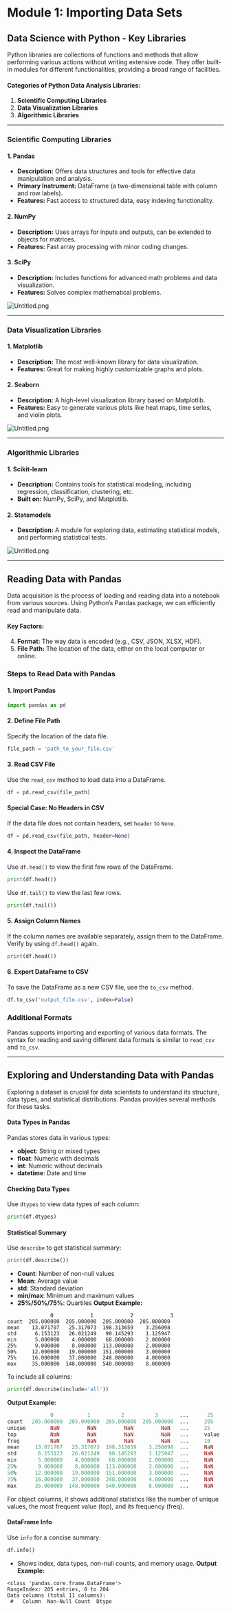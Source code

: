 

# Module 1: Importing Data Sets
## Data Science with Python - Key Libraries
Python libraries are collections of functions and methods that allow performing various actions without writing extensive code. They offer built-in modules for different functionalities, providing a broad range of facilities.
#### Categories of Python Data Analysis Libraries:
1. **Scientific Computing Libraries**
2. **Data Visualization Libraries**
3. **Algorithmic Libraries**

___
### Scientific Computing Libraries
#### 1. **Pandas**
- **Description:** Offers data structures and tools for effective data manipulation and analysis.
- **Primary Instrument:** DataFrame (a two-dimensional table with column and row labels).
- **Features:** Fast access to structured data, easy indexing functionality.
#### 2. **NumPy**
- **Description:** Uses arrays for inputs and outputs, can be extended to objects for matrices.
- **Features:** Fast array processing with minor coding changes.
#### 3. **SciPy**
- **Description:** Includes functions for advanced math problems and data visualization.
- **Features:** Solves complex mathematical problems.

![Untitled.png](https://prod-files-secure.s3.us-west-2.amazonaws.com/03e82b26-cccb-4906-bb56-adabcbdc0655/997ac361-58a8-4f04-bb0f-79fea4baa761/Untitled.png?X-Amz-Algorithm=AWS4-HMAC-SHA256&X-Amz-Content-Sha256=UNSIGNED-PAYLOAD&X-Amz-Credential=ASIAZI2LB4663YSIV4U6%2F20250129%2Fus-west-2%2Fs3%2Faws4_request&X-Amz-Date=20250129T024032Z&X-Amz-Expires=3600&X-Amz-Security-Token=IQoJb3JpZ2luX2VjEHsaCXVzLXdlc3QtMiJIMEYCIQC9izfvCYE59jhKNGGKsF9Qgr7noPU3AWRWBtYkmudM8QIhAI9kcytnXyX95CSKN4qGwBTxgPhuTsltOWPD7zCvGJb%2BKogECIP%2F%2F%2F%2F%2F%2F%2F%2F%2F%2FwEQABoMNjM3NDIzMTgzODA1IgzYYusVHSfj%2FyfaRTsq3AOki6YiyzBVtNHyBCEblK5XTYgOjwAs0uDhSHMhtUn3AXxQVFhVza1HxIp%2F4X95Kur9nyQRjU82Xobf3UbY8mHDa37oWLTCrWQ8TbEWvpLm6RFNU4ynWAOnPJCi3ta7RNI%2BylkJ7QB7PnuIrMpgPIXVR0Nan2GJlJLShpM6MbUV6%2BY1qJGx73LDJ0d8e3up5eQnKQyA5xRZbn9TJWvyswsIst7AuhvHErMgTV0dg9zNCq6R0Po1mtMNAgnky8M8RHJmOA9ePyijFvRFVyu%2B1c0tZWJH2oWyDlX%2BtZoeFZBF9UWD%2FpywvCP8nLlqfVV8wcQ97NdtT%2FrepAB%2BS2G%2FhfPqn%2FJL6EZ6csYjqVal8s1ylQNCU01lofFI82N66x%2FpV7Q6siARh7%2BZHz7zGZ4d5NqJopOWmw8WjlA%2B%2B8cGaQgwJAkEgOA3U0%2FEIfgnDK95v3flp8jzq8cQMRHss%2F593LwXiRBbQ8WHkxIj576oSpHTC66yfDfwzkh0Qwn%2FC1btfzRi4zpaD40Gc1jJpxsyc%2BSXnzSrRNYCPub1XlvwPAwtKlqXhbGsfOv2s38fYq2X8PSS1I%2FUqLdgAx3xY0YuY%2Fr7v0b3pdh38SaFXBY81NeVZ3HdnoEQVKM7l4Gn%2FjDSn%2Ba8BjqkAWOUpo6QE9dvB2ZTxy49E7dniXmUoMhnGiTORsacRyIFuaSooJBuX51w%2BmhE64%2FGIZlDFSX1ozp9JdhiAywwo4sVBIkYQAgEp8aJrGqdpapxwYuNHnIQxNZ0eGz5r%2Fj7EjkRMq%2FXpSTlnMBRw2umt8o3Ja9Dpk19JtlTHulJZigIX1efnBLVoLf1jRGel%2FwYlis5vtK3Ygg4ndWxsjLmygoJjokj&X-Amz-Signature=9f579a873cc4cf7d6f48b0209662edb182ce2abb403db7c442e36e32e21c96c8&X-Amz-SignedHeaders=host&x-id=GetObject)
___
### Data Visualization Libraries
#### 1. **Matplotlib**
- **Description:** The most well-known library for data visualization.
- **Features:** Great for making highly customizable graphs and plots.
#### 2. **Seaborn**
- **Description:** A high-level visualization library based on Matplotlib.
- **Features:** Easy to generate various plots like heat maps, time series, and violin plots.

![Untitled.png](https://prod-files-secure.s3.us-west-2.amazonaws.com/03e82b26-cccb-4906-bb56-adabcbdc0655/733d1e42-5a53-4fd8-90c1-3d85254369a6/Untitled.png?X-Amz-Algorithm=AWS4-HMAC-SHA256&X-Amz-Content-Sha256=UNSIGNED-PAYLOAD&X-Amz-Credential=ASIAZI2LB466TFLAJV4Z%2F20250129%2Fus-west-2%2Fs3%2Faws4_request&X-Amz-Date=20250129T024031Z&X-Amz-Expires=3600&X-Amz-Security-Token=IQoJb3JpZ2luX2VjEHoaCXVzLXdlc3QtMiJGMEQCIFHeVobay0v4FgB%2FzPluOUDlylJMLOrDY%2FS%2Frl3VABrjAiA%2BvSFlosJnFdxWMTI2EWOMJmwJPaVopo%2FzygucWZSQzSqIBAiD%2F%2F%2F%2F%2F%2F%2F%2F%2F%2F8BEAAaDDYzNzQyMzE4MzgwNSIMkkPDCrAlotU%2Bzsh2KtwD80uwz03ALXaOnU%2BaZG7J%2BTzQjEEmmF37H4GoqiyOtIJjRvpOAz7y9VYUbx40NM2ogXPKnsglTimvoguMGrY49b%2Bi1XNvG6GGUVjvUSAx5YLghC%2BhJLzpbZZ9gG8l%2FJbhq60lypGT4MNCT6dNPtXuyhaRkf0i8edFWMwmIADHswmdYaKJqX5kwcymc6Tk2yQUWcTcDOZw8QyC6WkdttkyApnvUzLD%2FfwtSUF5ytA7e6dt%2FDT0Ogk7rRJP%2For8PXJojhYR27AvI2TJwh940ruCmVB2jT3liHKBO%2FNNNztKR36%2FZ37SedFoR8IbrjfGqR9aV8GpxHqjS1H2qqq9czrqDfwT5BHhPLr6p69r7QPy%2FL1%2B8aObAqydKrZEHvUU2VMPwWxDjG%2FKoXsNy1cl7scjn2yOH1hBh8tNz6vqiHIsmJ8EY1I8U7TVKX9iImT3Q3nG36p%2Bn6WQokIJfgJJV6%2BW52ZPdKZlHxXfWTspUvRCNFWu4qIVKoz%2BVsgQ%2BUTTlXEzhltm%2Fhx0GViastFYBvnpt3dpax%2FBMjY9TFLTnwReSWodOuM8n%2F2zPe0kpnUkKaGTAyuX%2FDucMxIbCKsUB08dkjd%2BJ%2B5qGXPENQjPY9wi%2FD17%2FfEr7bQT3yfx9Dgwtp%2FmvAY6pgF46Fto45QpLjqnOsEo6Vkn5Q4XUDOyR34tAdlDNi658NaGAIICJQfpLTwzyHbN%2BTP%2BiZkPa27qwv01QQLQ8ritjM9evG6xwcXGiw7tI42Vh%2BQ%2BowlwWuWd8kJTm4OHcnMzpWPZCPqnRbElc5JHQLRIikWiyz%2BjILZCtf9l7PtgKfncmBKr9TNP8FAn8mWJoGyMFFAB%2FcRgF1dA%2FdMyzfKiF0aB9aNZ&X-Amz-Signature=b446826de146b17b2c057fb5c895806e466330be979b4bca7fc2d3068ce9f33c&X-Amz-SignedHeaders=host&x-id=GetObject)
___
### Algorithmic Libraries
#### 1. **Scikit-learn**
- **Description:** Contains tools for statistical modeling, including regression, classification, clustering, etc.
- **Built on:** NumPy, SciPy, and Matplotlib.
#### 2. **Statsmodels**
- **Description:** A module for exploring data, estimating statistical models, and performing statistical tests.

![Untitled.png](https://prod-files-secure.s3.us-west-2.amazonaws.com/03e82b26-cccb-4906-bb56-adabcbdc0655/c62885f5-417d-4179-834f-d68f8f2bdf39/Untitled.png?X-Amz-Algorithm=AWS4-HMAC-SHA256&X-Amz-Content-Sha256=UNSIGNED-PAYLOAD&X-Amz-Credential=ASIAZI2LB466TFLAJV4Z%2F20250129%2Fus-west-2%2Fs3%2Faws4_request&X-Amz-Date=20250129T024031Z&X-Amz-Expires=3600&X-Amz-Security-Token=IQoJb3JpZ2luX2VjEHoaCXVzLXdlc3QtMiJGMEQCIFHeVobay0v4FgB%2FzPluOUDlylJMLOrDY%2FS%2Frl3VABrjAiA%2BvSFlosJnFdxWMTI2EWOMJmwJPaVopo%2FzygucWZSQzSqIBAiD%2F%2F%2F%2F%2F%2F%2F%2F%2F%2F8BEAAaDDYzNzQyMzE4MzgwNSIMkkPDCrAlotU%2Bzsh2KtwD80uwz03ALXaOnU%2BaZG7J%2BTzQjEEmmF37H4GoqiyOtIJjRvpOAz7y9VYUbx40NM2ogXPKnsglTimvoguMGrY49b%2Bi1XNvG6GGUVjvUSAx5YLghC%2BhJLzpbZZ9gG8l%2FJbhq60lypGT4MNCT6dNPtXuyhaRkf0i8edFWMwmIADHswmdYaKJqX5kwcymc6Tk2yQUWcTcDOZw8QyC6WkdttkyApnvUzLD%2FfwtSUF5ytA7e6dt%2FDT0Ogk7rRJP%2For8PXJojhYR27AvI2TJwh940ruCmVB2jT3liHKBO%2FNNNztKR36%2FZ37SedFoR8IbrjfGqR9aV8GpxHqjS1H2qqq9czrqDfwT5BHhPLr6p69r7QPy%2FL1%2B8aObAqydKrZEHvUU2VMPwWxDjG%2FKoXsNy1cl7scjn2yOH1hBh8tNz6vqiHIsmJ8EY1I8U7TVKX9iImT3Q3nG36p%2Bn6WQokIJfgJJV6%2BW52ZPdKZlHxXfWTspUvRCNFWu4qIVKoz%2BVsgQ%2BUTTlXEzhltm%2Fhx0GViastFYBvnpt3dpax%2FBMjY9TFLTnwReSWodOuM8n%2F2zPe0kpnUkKaGTAyuX%2FDucMxIbCKsUB08dkjd%2BJ%2B5qGXPENQjPY9wi%2FD17%2FfEr7bQT3yfx9Dgwtp%2FmvAY6pgF46Fto45QpLjqnOsEo6Vkn5Q4XUDOyR34tAdlDNi658NaGAIICJQfpLTwzyHbN%2BTP%2BiZkPa27qwv01QQLQ8ritjM9evG6xwcXGiw7tI42Vh%2BQ%2BowlwWuWd8kJTm4OHcnMzpWPZCPqnRbElc5JHQLRIikWiyz%2BjILZCtf9l7PtgKfncmBKr9TNP8FAn8mWJoGyMFFAB%2FcRgF1dA%2FdMyzfKiF0aB9aNZ&X-Amz-Signature=81679180ae3df12141099f29b74904cf27073fa1fcc7b63bd758b380129b6ddf&X-Amz-SignedHeaders=host&x-id=GetObject)
___
## Reading Data with Pandas
Data acquisition is the process of loading and reading data into a notebook from various sources. Using Python’s Pandas package, we can efficiently read and manipulate data.
#### Key Factors:
4. **Format:** The way data is encoded (e.g., CSV, JSON, XLSX, HDF).
5. **File Path:** The location of the data, either on the local computer or online.
### Steps to Read Data with Pandas
#### 1. **Import Pandas**
```python
import pandas as pd
```
#### 2. **Define File Path**
Specify the location of the data file.
```python
file_path = 'path_to_your_file.csv'
```
#### 3. **Read CSV File**
Use the `read_csv` method to load data into a DataFrame.
```python
df = pd.read_csv(file_path)
```
#### Special Case: No Headers in CSV
If the data file does not contain headers, set `header` to `None`.
```python
df = pd.read_csv(file_path, header=None)
```
#### 4. **Inspect the DataFrame**
Use `df.head()` to view the first few rows of the DataFrame.
```python
print(df.head())
```
Use `df.tail()` to view the last few rows.
```python
print(df.tail())
```
#### 5. **Assign Column Names**
If the column names are available separately, assign them to the DataFrame.
Verify by using `df.head()` again.
```python
print(df.head())
```
#### 6. **Export DataFrame to CSV**
To save the DataFrame as a new CSV file, use the `to_csv` method.
```python
df.to_csv('output_file.csv', index=False)
```
### Additional Formats
Pandas supports importing and exporting of various data formats. The syntax for reading and saving different data formats is similar to `read_csv` and `to_csv`.
___
## Exploring and Understanding Data with Pandas
Exploring a dataset is crucial for data scientists to understand its structure, data types, and statistical distributions. Pandas provides several methods for these tasks.
#### Data Types in Pandas
Pandas stores data in various types:
- **object**: String or mixed types
- **float**: Numeric with decimals
- **int**: Numeric without decimals
- **datetime**: Date and time
#### Checking Data Types
Use `dtypes` to view data types of each column:
```python
print(df.dtypes)
```
#### Statistical Summary
Use `describe` to get statistical summary:
```python
print(df.describe())
```
- **Count**: Number of non-null values
- **Mean**: Average value
- **std**: Standard deviation
- **min/max**: Minimum and maximum values
- **25%/50%/75%**: Quartiles
**Output Example:**
```plain text
              0            1            2            3
count  205.000000  205.000000  205.000000  205.000000
mean    13.071707   25.317073  198.313659    3.256098
std      6.153123   26.021249   90.145293    1.125947
min      5.000000    4.000000   68.000000    2.000000
25%      9.000000    8.000000  113.000000    2.000000
50%     12.000000   19.000000  151.000000    3.000000
75%     16.000000   37.000000  248.000000    4.000000
max     35.000000  148.000000  540.000000    8.000000
```
To include all columns:
```python
print(df.describe(include='all'))
```
**Output Example:**
```r
              0           1          2          3       ...      25       26       27
count   205.000000  205.000000  205.000000  205.000000  ...     205      205      205
unique        NaN         NaN         NaN         NaN   ...     25       25       25
top           NaN         NaN         NaN         NaN   ...     value    value    value
freq          NaN         NaN         NaN         NaN   ...     10       10       10
mean     13.071707   25.317073  198.313659    3.256098  ...     NaN      NaN      NaN
std       6.153123   26.021249   90.145293    1.125947  ...     NaN      NaN      NaN
min       5.000000    4.000000   68.000000    2.000000  ...     NaN      NaN      NaN
25%       9.000000    8.000000  113.000000    2.000000  ...     NaN      NaN      NaN
50%      12.000000   19.000000  151.000000    3.000000  ...     NaN      NaN      NaN
75%      16.000000   37.000000  248.000000    4.000000  ...     NaN      NaN      NaN
max      35.000000  148.000000  540.000000    8.000000  ...     NaN      NaN      NaN
```
For object columns, it shows additional statistics like the number of unique values, the most frequent value (top), and its frequency (freq).
#### DataFrame Info
Use `info` for a concise summary:
```python
df.info()
```
- Shows index, data types, non-null counts, and memory usage.
**Output Example:**
```less
<class 'pandas.core.frame.DataFrame'>
RangeIndex: 205 entries, 0 to 204
Data columns (total 11 columns):
 #   Column  Non-Null Count  Dtype
